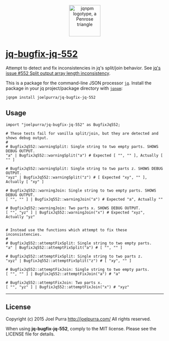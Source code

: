 <p align="center">
  <a href="https://github.com/joelpurra/jqnpm"><img src="https://rawgit.com/joelpurra/jqnpm/master/resources/logotype/penrose-triangle.svg" alt="jqnpm logotype, a Penrose triangle" width="100" border="0" /></a>
</p>

# [jq-bugfix-jq-552](https://github.com/joelpurra/jq-bugfix-jq-552)

Attempt to detect and fix inconsistencies in jq's split/join behavior. See [jq's issue #552 Split output array length inconsistency](https://github.com/stedolan/jq/issues/552).

This is a package for the command-line JSON processor [`jq`](https://stedolan.github.io/jq/). Install the package in your jq project/package directory with [`jqnpm`](https://github.com/joelpurra/jqnpm):

```bash
jqnpm install joelpurra/jq-bugfix-jq-552
```



## Usage


```jq
import "joelpurra/jq-bugfix-jq-552" as BugfixJq552;

# These tests fail for vanilla split/join, but they are detected and shows debug output.
#
# BugfixJq552::warningSplit: Single string to two empty parts. SHOWS DEBUG OUTPUT.
"a" | BugfixJq552::warningSplit("a") # Expected [ "", "" ], Actually [ "" ]

# BugfixJq552::warningSplit: Single string to two parts z. SHOWS DEBUG OUTPUT.
"xyz" | BugfixJq552::warningSplit("z") # [ Expected "xy", "" ], Actually [ "xy" ]

# BugfixJq552::warningJoin: Single string to two empty parts. SHOWS DEBUG OUTPUT.
[ "", "" ] | BugfixJq552::warningJoin("a") # Expected "a", Actually ""

# BugfixJq552::warningJoin: Two parts x. SHOWS DEBUG OUTPUT.
[ "", "yz" ] | BugfixJq552::warningJoin("x") # Expected "xyz", Actually "yz"


# Instead use the functions which attempt to fix these inconsistencies.
#
# BugfixJq552::attemptFixSplit: Single string to two empty parts.
"a" | BugfixJq552::attemptFixSplit("a") # [ "", "" ]

# BugfixJq552::attemptFixSplit: Single string to two parts z.
"xyz" | BugfixJq552::attemptFixSplit("z") # [ "xy", "" ]

# BugfixJq552::attemptFixJoin: Single string to two empty parts.
[ "", "" ] | BugfixJq552::attemptFixJoin("a") # "a"

# BugfixJq552::attemptFixJoin: Two parts x.
[ "", "yz" ] | BugfixJq552::attemptFixJoin("x") # "xyz"
```



---

## License
Copyright (c) 2015 Joel Purra <http://joelpurra.com/>
All rights reserved.

When using **jq-bugfix-jq-552**, comply to the MIT license. Please see the LICENSE file for details.
